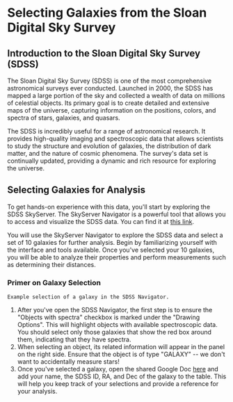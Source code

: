 # Selecting Galaxies from the Sloan Digital Sky Survey

## Introduction to the Sloan Digital Sky Survey (SDSS)

The Sloan Digital Sky Survey (SDSS) is one of the most comprehensive astronomical surveys ever conducted. Launched in 2000, the SDSS has mapped a large portion of the sky and collected a wealth of data on millions of celestial objects. Its primary goal is to create detailed and extensive maps of the universe, capturing information on the positions, colors, and spectra of stars, galaxies, and quasars.

The SDSS is incredibly useful for a range of astronomical research. It provides high-quality imaging and spectroscopic data that allows scientists to study the structure and evolution of galaxies, the distribution of dark matter, and the nature of cosmic phenomena. The survey's data set is continually updated, providing a dynamic and rich resource for exploring the universe.

## Selecting Galaxies for Analysis

To get hands-on experience with this data, you'll start by exploring the SDSS SkyServer. The SkyServer Navigator is a powerful tool that allows you to access and visualize the SDSS data. You can find it at [this link](https://skyserver.sdss.org/dr18/VisualTools/navi). 

You will use the SkyServer Navigator to explore the SDSS data and select a set of 10 galaxies for further analysis. Begin by familiarizing yourself with the interface and tools available. Once you've selected your 10 galaxies, you will be able to analyze their properties and perform measurements such as determining their distances.

### Primer on Galaxy Selection

```{figure} ./sdss-nav.png
Example selection of a galaxy in the SDSS Navigator.
```

1. After you've open the SDSS Navigator, the first step is to ensure the "Objects with spectra" checkbox is marked under the "Drawing Options". This will highlight objects with available spectroscopic data. You should select only those galaxies that show the red box around them, indicating that they have spectra.
2. When selecting an object, its related information will appear in the panel on the right side. Ensure that the object is of type "GALAXY" -- we don't want to accidentally measure stars!
3. Once you've selected a galaxy, open the shared Google Doc [here](https://docs.google.com/spreadsheets/d/1mVRovTF8C1UJkQakQG_E9emnpJIRb1rdNx6UPNcm3rs/edit?usp=sharing) and add your name, the SDSS ID, RA, and Dec of the galaxy to the table. This will help you keep track of your selections and provide a reference for your analysis.
